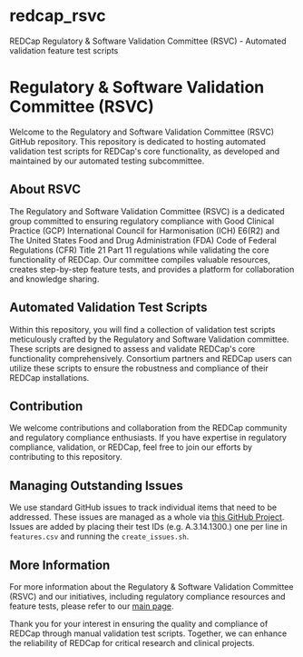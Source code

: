 # redcap_rsvc
REDCap Regulatory &amp; Software Validation Committee (RSVC) - Automated validation feature test scripts

# Regulatory & Software Validation Committee (RSVC)

Welcome to the Regulatory and Software Validation Committee (RSVC) GitHub repository. This repository is dedicated to hosting automated validation test scripts for REDCap's core functionality, as developed and maintained by our automated testing subcommittee.

## About RSVC

The Regulatory and Software Validation Committee (RSVC) is a dedicated group committed to ensuring regulatory compliance with Good Clinical Practice (GCP) International Council for Harmonisation (ICH) E6(R2) and The United States Food and Drug Administration (FDA) Code of Federal Regulations (CFR) Title 21 Part 11 regulations while validating the core functionality of REDCap. Our committee compiles valuable resources, creates step-by-step feature tests, and provides a platform for collaboration and knowledge sharing.

## Automated Validation Test Scripts

Within this repository, you will find a collection of validation test scripts meticulously crafted by the Regulatory and Software Validation committee. These scripts are designed to assess and validate REDCap's core functionality comprehensively. Consortium partners and REDCap users can utilize these scripts to ensure the robustness and compliance of their REDCap installations.

## Contribution

We welcome contributions and collaboration from the REDCap community and regulatory compliance enthusiasts. If you have expertise in regulatory compliance, validation, or REDCap, feel free to join our efforts by contributing to this repository.

## Managing Outstanding Issues

We use standard GitHub issues to track individual items that need to be addressed.  These issues are managed as a whole via [this GitHub Project](https://github.com/orgs/vanderbilt-redcap/projects/2).  Issues are added by placing their test IDs (e.g. A.3.14.1300.) one per line in `features.csv` and running the `create_issues.sh`.

## More Information

For more information about the Regulatory & Software Validation Committee (RSVC) and our initiatives, including regulatory compliance resources and feature tests, please refer to our [main page](link-to-main-page).

Thank you for your interest in ensuring the quality and compliance of REDCap through manual validation test scripts. Together, we can enhance the reliability of REDCap for critical research and clinical projects.


